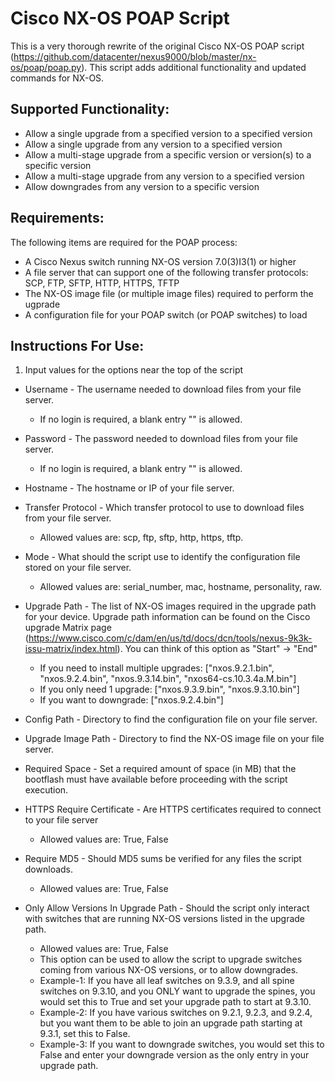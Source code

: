 # Cisco NX-OS POAP Script
This is a very thorough rewrite of the original Cisco NX-OS POAP script (https://github.com/datacenter/nexus9000/blob/master/nx-os/poap/poap.py).
This script adds additional functionality and updated commands for NX-OS.

## Supported Functionality:
- Allow a single upgrade from a specified version to a specified version
- Allow a single upgrade from any version to a specified version
- Allow a multi-stage upgrade from a specific version or version(s) to a specific version
- Allow a multi-stage upgrade from any version to a specified version
- Allow downgrades from any version to a specific version

## Requirements:
The following items are required for the POAP process:
- A Cisco Nexus switch running NX-OS version 7.0(3)I3(1) or higher
- A file server that can support one of the following transfer protocols: SCP, FTP, SFTP, HTTP, HTTPS, TFTP
- The NX-OS image file (or multiple image files) required to perform the ugprade
- A configuration file for your POAP switch (or POAP switches) to load

## Instructions For Use:
1. Input values for the options near the top of the script

* Username - The username needed to download files from your file server.
    * If no login is required, a blank entry "" is allowed.

* Password - The password needed to download files from your file server.
    * If no login is required, a blank entry "" is allowed.

* Hostname - The hostname or IP of your file server.

* Transfer Protocol - Which transfer protocol to use to download files from your file server.
    * Allowed values are: scp, ftp, sftp, http, https, tftp.

* Mode - What should the script use to identify the configuration file stored on your file server.
    * Allowed values are: serial_number, mac, hostname, personality, raw.

* Upgrade Path - The list of NX-OS images required in the upgrade path for your device. Upgrade path information can be found on the Cisco upgrade Matrix page (https://www.cisco.com/c/dam/en/us/td/docs/dcn/tools/nexus-9k3k-issu-matrix/index.html). You can think of this option as "Start" -> "End"
    * If you need to install multiple upgrades: ["nxos.9.2.1.bin", "nxos.9.2.4.bin", "nxos.9.3.14.bin", "nxos64-cs.10.3.4a.M.bin"]
    * If you only need 1 upgrade: ["nxos.9.3.9.bin", "nxos.9.3.10.bin"]
    * If you want to downgrade: ["nxos.9.2.4.bin"]

* Config Path - Directory to find the configuration file on your file server.

* Upgrade Image Path - Directory to find the NX-OS image file on your file server.

* Required Space - Set a required amount of space (in MB) that the bootflash must have available before proceeding with the script execution.

* HTTPS Require Certificate - Are HTTPS certificates required to connect to your file server
    * Allowed values are: True, False

* Require MD5 - Should MD5 sums be verified for any files the script downloads.
    * Allowed values are: True, False

* Only Allow Versions In Upgrade Path - Should the script only interact with switches that are running NX-OS versions listed in the upgrade path.
    * Allowed values are: True, False
    * This option can be used to allow the script to upgrade switches coming from various NX-OS versions, or to allow downgrades.
    * Example-1: If you have all leaf switches on 9.3.9, and all spine switches on 9.3.10, and you ONLY want to upgrade the spines, you would set this to True and set your upgrade path to start at 9.3.10.
    * Example-2: If you have various switches on 9.2.1, 9.2.3, and 9.2.4, but you want them to be able to join an upgrade path starting at 9.3.1, set this to False.
    * Example-3: If you want to downgrade switches, you would set this to False and enter your downgrade version as the only entry in your upgrade path.